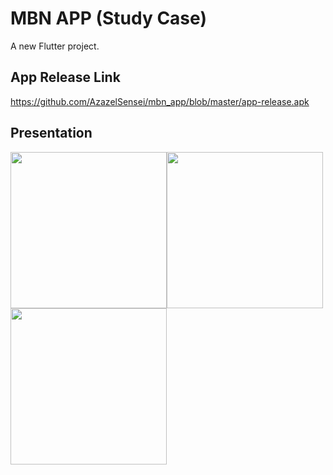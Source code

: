 # MBN APP (Study Case)

A new Flutter project.

## App Release Link

https://github.com/AzazelSensei/mbn_app/blob/master/app-release.apk

## Presentation

<img src="https://user-images.githubusercontent.com/89297042/203046699-8c03ecda-17ea-45e9-9b38-df28b7141965.png" width="250"><img src="https://user-images.githubusercontent.com/89297042/203047371-c1e80fe8-8557-467f-97de-f0ef31e7ce42.png" width="250"><img src="https://user-images.githubusercontent.com/89297042/203047398-ffc87aba-e40c-4229-b1a8-ee2cf2ab783d.png" width="250">
